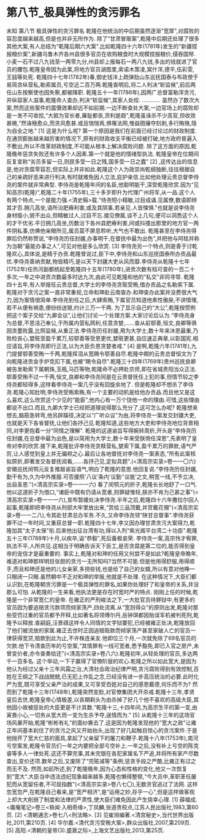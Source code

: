 # 第八节_极具弹性的贪污罪名

未知
第八节
极具弹性的贪污罪名
乾隆在他统治的中后期虽然逐渐“宽厚",对腐败的容忍度越来越高,但是也并非无所作为.
除了“甘肃冒赈案",乾隆中后期还处理了很多其他大案,有人总结为“乾隆后期六大案".比如乾隆四十六年(1781年)发生的“新疆捏报粮价案",新疆乌鲁木齐各州县很多官员在收购粮食时大规模捏报粮价,侵吞国帑.小麦一石不过八九钱至一两零九分,州县却上报每石一两八九钱,多出的钱就进了官员的腰包.乾隆皇帝因为此案,将地方官员湖图里,索诺木策凌,窝什浑,德平,伍彩雯,王喆等处死.
乾隆四十七年(1782年)春,御史钱沣上疏弹劾山东巡抚国泰与布政使于易简贪纵营私,勒索属员,亏空近二百万两.乾隆查明后,将二人判决“斩监候",前后两任山东按察使也因失察,都被降职.
乾隆五十一年(1786年),因两广总督富勒浑贪污,并纵容家人滋事,乾隆命人查办,判决“斩监候",其家人处绞.
............
虽然办了数次大案,然而这些案件的震慑效果却远不如前期.一边不断查处大案,一边官场上的腐败却是一发不可收拾,“大抵为官长者,廉耻都丧,货利是趋",乾隆虽诛杀不少高官,但收效甚微,“然诛殛愈众,而贪风愈甚.或且惴惴焉,惧罹法网,惟益图攘夺刻剥,多行贿赂,隐为自全之地."
[1]
这是为什么呢?
第一个原因是我们在前面已经讨论过的财政制度.在通货膨胀越来越厉害的情况下,原有的财政收支平衡已经被打破,地方政府普遍入不敷出,所以不改革财政制度,不可能从根本上解决腐败问题.
除了这方面的原因,乾隆晚年惩贪失败还有许多个人因素.第一个就是他的情绪型执法.
乾隆皇帝在位期间反复宣称“劣员多留一日,则民多受一日之残,国多受一日之蠹"
[2]
,这传达出的信息是,他对贪腐零容忍,但实际上并非如此.乾隆这个人为政崇尚乾纲独断,往往根据自己的亲疏好恶来进行判决,有时就难免因人立法,庇护亲信.比如他处理云贵总督李侍尧的案件就非常典型.
李侍尧是乾隆年间的名臣,他聪明能干,深受乾隆欣赏.因为“见知高宗(乾隆)",乾隆二十年(1755年),三十多岁即升为代理广州将军,从一品.这个人有两个特点,一个是能力强.<清史稿>载.“侍尧短小精敏,过目成诵.见属僚,数语即辨其才否.拥几高坐,语所治肥瘠利害,或及其阴事,若亲见.人皆悚惧."也就是说李侍尧身材瘦小,貌不出众,但精敏过人,过目不忘.接见僚属,谈不上几句,便可以洞悉这个人的才干优劣.平日拥几高坐,历数治下各州县肥瘠利害,间或抖搂出那里的地方官一两件阴私事,仿佛他亲眼所见,属员莫不屏息聆听,大气也不敢出.
乾隆甚至在李侍尧得罪后仍然称赞说,“李侍尧历任封疆,办事明干,在督抚中最为出色",并把他与阿桂并称为当朝“最能办事之人",可见对他是多么欣赏.
[3]
李侍尧另一个特点,则是善于讨乾隆欢心,具体说,是精于办贡.乾隆曾说过,臣下中,李侍尧和山东巡抚国泰所办贡品最优.李侍尧善纳贡献,物皆精巧,是以天下封疆大吏从风而靡.李侍尧从乾隆十七年(1752年)任热河副都统起至乾隆四十五年(1780年),进贡次数有档可查的一百二十多次,一年之中进贡次数最多时达九次,由此可见乾隆和他的“私交"非同寻常.
乾隆四十五年,有人举报任云贵总督,大学士的李侍尧贪赃受贿,借办贡品之名勒索下属.乾隆对于贪污之案一直非常重视,立命和珅赴云南查办.和珅查办此案并没费很大气力,因为案情很简单.李侍尧到任之后,大肆索贿,下属官员知道他素性傲戾,不讲情理,若不从便有祸患,便纷纷送银,约计三万一千两.
为了显示自己的“大公",乾隆按惯例把这个案子交给“九卿会议",让他们讨论一个处理方案.大家讨论后认为.“李侍尧身为总督,不思洁己奉公,于所属内营私网利,任意贪婪,......查从前鄂善,恒文,良卿等俱因贪墨败露,比照监候,从重正法.李侍尧历任封疆,用为大学士,数十年来沐恩最重,乃败检丧心,婪赃至盈千累万,较鄂善等受恩更优,婪赃更甚,自应速正典章,以彰国宪.相应请旨,将李侍尧即行正法,以为大臣负恩贪婪者戒."
[4]
是啊,乾隆六年(1741年),九门提督鄂善受贿一千两,乾隆挥泪从宽赐令鄂善自尽.乾隆中期的云贵总督恒文为了向乾隆进贡金手炉克扣下属,也被“赐令自尽".乾隆三十四年(1769年)贵州巡抚良卿被告发勒索下属朝珠,玉瓶,马匹等物,乾隆命不必押赴京师,即在省城贵阳当众正法.鄂善受贿不过一千两,恒文,良卿和李侍尧同是在云贵督抚任上犯的事,但情节较之李侍尧都轻得多,这样看李侍尧一案几乎没有回旋余地了.
但是乾隆却不想杀了李侍尧.乾隆心知肚明,李侍尧受贿索贿,有一个主要的动机是给他办贡品.而且他又是这么喜欢,这么欣赏这个少见的“能臣",他内心有一万个饶他一命的理由.可惜,这些理由都说不出口.而且,九卿大学士已经把道理说得那么充分了,这可怎么办呢?
乾隆想来想去,脑筋急转弯,他另辟蹊径,决定以“广听众议"为由,将李侍尧一案发交封疆大吏,也就是天下各省督抚,让他们各抒己见.乾隆知道,这些地方大吏和李侍尧地位背景相同,对李更抱着一分“同情之理解".
乾隆的这道谕旨写得婉转周折,开头是“李侍尧历任封疆,在总督中最为出色,是以简用为大学士,数十年来受朕倚任深恩",先表明了皇帝对李的欣赏.接下来,乾隆批评李侍尧贪黩营私,婪索下属,盈千累万的罪款,语气严厉,让人感觉到皇上并无偏袒之心.最后让各地督抚对李侍尧一案表态,“所有此案核拟原折,即著发交各督抚阅看,......各抒己见,定拟具题".(<清高宗实录>卷一一〇六)
安徽巡抚闵鹗元反复推敲谕旨语气,明白了乾隆的意思.他回复说.“李侍尧历任封疆,勤干有为,久为中外推服.可否援照'八议’条内'议勤’'议能’之文,稍宽一线,不予立决,出自圣恩."(<清高宗实录>卷一一一六)
看了闵鹗元的折子,乾隆长长地舒了一口气.他以这道折子为借口,“诸臣中既有仍请从宽者,则罪疑惟轻,朕亦不肯为己甚之事"(<清高宗实录>卷一一一六),宣布暂缓处决李侍尧.半年之后,乾隆四十六年撒拉尔回人起事,乾隆即把李侍尧从刑部大牢里放出来,“赏给三品顶戴,并赏戴花翎"(<清高宗实录>卷一一二八),令其赴甘肃总办军务.不久,又命李侍尧领“陕甘总督事".李侍尧获罪不过一年时间,又重获总督一职.乾隆四十七年,李又因办理甘肃贪污大案得力,乾隆加其“太子太保"衔.后来他出征台湾有功,得以入列“紫光阁平台湾二十功臣".乾隆五十三年(1788年)十月,以疾卒,谥“恭毅",死后备极哀荣.
李侍尧一案,高宗怜才宥罪,执法不平,人所共见.这相当于明确告诉天下臣工,是否贪腐是第二位的,能否得到皇帝的宠信才是最重要的.
事实上,乾隆对和珅的任用又何尝不是如此?乾隆皇帝晚年,难道对和珅那样明目张胆的贪污一无所知吗?当然不可能.但是他用得舒服,用得顺手,而且和珅还是他的儿女亲家,多捞些钱,也是给了自己的女婿,所以有意对他睁一只眼闭一只眼.虽然朝中不乏对和珅的举报,他就是不处理.
在这种情况下,大臣们都认识到,在乾隆朝贪污罪是一个极具弹性的罪名,如果你处理好了和皇帝的关系,并没那么可怕.
从乾隆的一生来看,他执法更是存在时宽时严的特点.
刚刚上任的时候,乾隆是一个非常宽仁的皇帝.
在雍正的严刑峻法之下,一大批官员待罪狱中,有更多的官员因为要追赔贪污款项而倾家荡产,四处流离.从“宽则得众"的原则出发,乾隆对那些受罚过重的官员都予开释,比如著名将领傅尔丹,岳钟琪都因贻误军机被判死刑,乾隆予以释放.查嗣庭,汪景祺这样令人同情的文字狱要犯,已经被雍正处决,乾隆放回了他们被流放的家属.雍正去世时正因追赔赃款而倾家荡产甚至家破人亡的官员一律获得宽贷,赔款到此为止,不许株连亲友.他即位三个月,一次就免除了69名官员的欠款.他下令清查历年的亏空案,“其情罪有一线可宽者,悉予豁免,即已入官之房产,未曾变价者,亦令查奏给还"(<清高宗实录>卷八六).乾隆初年,从轻处理的官员,多达两千一百多名.
这个举动,一下子赢得了官僚阶层的欢心.乾隆之所以如此宽大,是因为他认为经过父亲十三年风霜之治,大清社会政治纪律严明,贪污腐败得到有效控制,百姓在王纲之下战战兢兢,已无犯上作乱之念,已经没有进一步高压统治的必要.此时化严为宽,既可享受父亲严治的成果,又可享受百姓对自己的感恩戴德,何乐而不为?
然而到了乾隆十三年(1748年),乾隆突然变脸,对官僚集团大开杀戒.乾隆十三年,孝贤皇后去世,乾隆皇帝心情极差,以丧期剃头为由杀掉了好几个他不喜欢的高级大臣,其他因小故被惩处的大臣更是不计其数.“乾隆十三,十四年间,为高宗生平的第一变,由寅畏小心,一切务从宽大而一变为生杀予夺,逞情而为."
[5]
从乾隆十三年的这场官场风暴开始,乾隆“彬彬有礼"的面纱撕去了.这是因为乾隆发现他的“宽大之政"让雍正年间基本刹住了的贪污之风又开始抬头,出现了好几起触目惊心的贪污案件.于是他抛开了宽大仁慈的面具,拿起了父亲留下的屠刀和鞭子.乾隆十八年(1753年),南河亏空案发,乾隆令官员们一年之内要把全部亏空补上.一年之后,没有补上亏空的陈克睿等多人一律处死.这还不算完事,其未完银在各犯家属名下严追,并将所有家产尽数查出,变价还项.数年之后,又废除了“完赃减等"条例,惩贪手段之严酷,比雍正有过之而无不及.
然而,如前所述,到了乾隆晚年,因为心态和性格的变化,他又一次恢复到“宽大".大臣当中违法违纪现象越来越多,乾隆也懒得整顿,“今大员中,革职革任屡犯而从宽留任者,不可屈指数"(<清高宗实录>卷八七〇),无数贪官逃过了法网.
这样忽宽忽严,在乾隆自己看来,是“宽严相济",是“运用之妙,存乎一心",但是这样做客观上却大大削弱了制度和法律的严肃性,使大臣们难免因此产生侥幸心理.
[1]
薛福成.<庸庵笔记>卷三<轶闻·入相奇缘>,丁凤麟,张道贵校点,江苏人民出版社,1983,第60页.
[2]
<清朝通志>卷七八<刑法略>.
[3]
见崔旭编著.<清宫秘史>,当代世界出版社,2011,第210页.
[4]
华尔嘉.<清代贪污受贿大案>,群众出版社,2007,第209页.
[5]
高阳.<清朝的皇帝(3).盛衰之际>,上海文艺出版社,2013,第25页.
